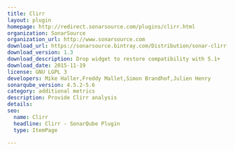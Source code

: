 ```yaml
---
title: Clirr
layout: plugin
homepage: http://redirect.sonarsource.com/plugins/clirr.html
organization: SonarSource
organization_url: http://www.sonarsource.com
download_url: https://sonarsource.bintray.com/Distribution/sonar-clirr-plugin/sonar-clirr-plugin-1.3.jar
download_version: 1.3
download_description: Drop widget to restore compatibility with 5.1+
download_date: 2015-11-19
license: GNU LGPL 3
developers: Mike Haller,Freddy Mallet,Simon Brandhof,Julien Henry
sonarqube_version: 4.5.2-5.6
category: additional metrics
description: Provide Clirr analysis
details: 
seo: 
  name: Clirr
  headline: Clirr - SonarQube Plugin
  type: ItemPage

---
```

